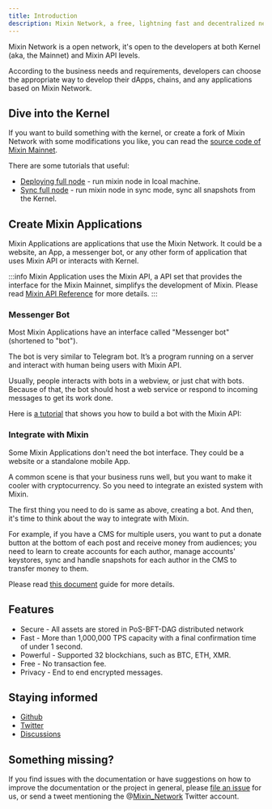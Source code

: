 ```yaml
---
title: Introduction
description: Mixin Network, a free, lightning fast and decentralized network for transferring digital assets.
---
```


Mixin Network is a open network, it's open to the developers at both Kernel (aka, the Mainnet) and Mixin API levels.

According to the business needs and requirements, developers can choose the appropriate way to develop their dApps, chains, and any applications based on Mixin Network.

## Dive into the Kernel

If you want to build something with the kernel, or create a fork of Mixin Network with some modifications you like, you can read the [source code of Mixin Mainnet](https://github.com/MixinNetwork/mixin).

There are some tutorials that useful:

- [Deploying full node](mainnet/tutorials/full-node-join) - run mixin node in lcoal machine.
- [Sync full node](mainnet/tutorials/sync-full-node) - run mixin node in sync mode, sync all snapshots from the Kernel.

## Create Mixin Applications

Mixin Applications are applications that use the Mixin Network. It could be a website, an App, a messenger bot, or any other form of application that uses Mixin API or interacts with Kernel.

:::info
Mixin Application uses the Mixin API, a API set that provides the interface for the Mixin Mainnet, simplifys the development of Mixin. Please read [Mixin API Reference](api/guide) for more details.
:::

### Messenger Bot

Most Mixin Applications have an interface called "Messenger bot"(shortened to "bot").

The bot is very similar to Telegram bot. It’s a program running on a server and interact with human being users with Mixin API.

Usually, people interacts with bots in a webview, or just chat with bots. Because of that, the bot should host a web service or respond to incoming messages to get its work done.

Here is [a tutorial](dapp/gettting-started/create-dapp) that shows you how to build a bot with the Mixin API:

###  Integrate with Mixin

Some Mixin Applications don't need the bot interface. They could be a website or a standalone mobile App.

A common scene is that your business runs well, but you want to make it cooler with cryptocurrency. So you need to integrate an existed system with Mixin.

The first thing you need to do is same as above, creating a bot. And then, it's time to think about the way to integrate with Mixin.

For example, if you have a CMS for multiple users, you want to put a donate button at the bottom of each post and receive money from audiences; you need to learn to create accounts for each author, manage accounts' keystores, sync and handle snapshots for each author in the CMS to transfer money to them.

Please read [this document](dapp/overview) guide for more details.

## Features

- Secure - All assets are stored in PoS-BFT-DAG distributed network
- Fast - More than 1,000,000 TPS capacity with a final confirmation time of under 1 second.
- Powerful - Supported 32 blockchians, such as BTC, ETH, XMR.
- Free - No transaction fee.
- Privacy - End to end encrypted messages.

## Staying informed

- [Github](https://github.com/MixinNetwork)
- [Twitter](https://twitter.com/Mixin_Network)
- [Discussions](https://github.com/MixinNetwork/mixin/discussions)

## Something missing?

If you find issues with the documentation or have suggestions on how to improve the documentation or the project in general, please [file an issue](https://github.com/MixinNetwork/developers.mixin.one) for us, or send a tweet mentioning the @[Mixin_Network](https://twitter.com/Mixin_Network) Twitter account.

